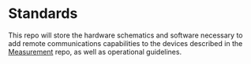 # Standards
This repo will store the hardware schematics and software necessary to add remote communications capabilities to the devices described in the [Measurement](https://github.com/AWQUA/Measurement) repo, as well as operational guidelines.